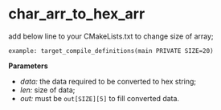# char_arr_to_hex_arr


add below line to your CMakeLists.txt to change size of array;

``` 
example: target_compile_definitions(main PRIVATE SIZE=20) 
```


**Parameters**

* *data:* the data required to be converted to hex string;
* *len:* size of data;
* *out:* must be ```out[SIZE][5]``` to fill converted data.

